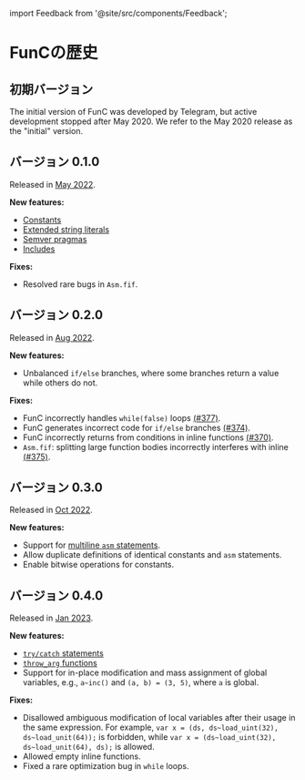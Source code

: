 import Feedback from '@site/src/components/Feedback';

# FunCの歴史

## 初期バージョン

The initial version of FunC was developed by Telegram, but active development stopped after May 2020.
We refer to the May 2020 release as the "initial" version.

## バージョン 0.1.0

Released in [May 2022](https://github.com/ton-blockchain/ton/releases/tag/v2022.05/).

**New features:**

- [Constants](/v3/documentation/smart-contracts/func/docs/literals_identifiers#constants/)
- [Extended string literals](/v3/documentation/smart-contracts/func/docs/literals_identifiers#string-literals/)
- [Semver pragmas](/v3/documentation/smart-contracts/func/docs/compiler_directives#pragma-version/)
- [Includes](/v3/documentation/smart-contracts/func/docs/compiler_directives#pragma-version/)

**Fixes:**

- Resolved rare bugs in `Asm.fif`.

## バージョン 0.2.0

Released in [Aug 2022](https://github.com/ton-blockchain/ton/releases/tag/v2022.08/).

**New features:**

- Unbalanced `if/else` branches, where some branches return a value while others do not.

**Fixes:**

- FunC incorrectly handles `while(false)` loops [(#377)](https://github.com/ton-blockchain/ton/issues/377/).
- FunC generates incorrect code for `if/else` branches [(#374)](https://github.com/ton-blockchain/ton/issues/374/).
- FunC incorrectly returns from conditions in inline functions [(#370)](https://github.com/ton-blockchain/ton/issues/370/).
- `Asm.fif`: splitting large function bodies incorrectly interferes with inline [(#375)](https://github.com/ton-blockchain/ton/issues/375/).

## バージョン 0.3.0

Released in [Oct 2022](https://github.com/ton-blockchain/ton/releases/tag/v2022.10/).

**New features:**

- Support for [multiline `asm` statements](/v3/documentation/smart-contracts/func/docs/functions#multiline-asms).
- Allow duplicate definitions of identical constants and `asm` statements.
- Enable bitwise operations for constants.

## バージョン 0.4.0

Released in [Jan 2023](https://github.com/ton-blockchain/ton/releases/tag/v2023.01/).

**New features:**

- [`try/catch` statements](/v3/documentation/smart-contracts/func/docs/statements#try-catch-statements)
- [`throw_arg` functions](/v3/documentation/smart-contracts/func/docs/builtins#throwing-exceptions)
- Support for in-place modification and mass assignment of global variables, e.g., `a~inc()` and `(a, b) = (3, 5)`, where `a` is global.

**Fixes:**

- Disallowed ambiguous modification of local variables after their usage in the same expression. For example, `var x = (ds, ds~load_uint(32), ds~load_unit(64));` is forbidden, while `var x = (ds~load_uint(32), ds~load_unit(64), ds);` is allowed.
- Allowed empty inline functions.
- Fixed a rare optimization bug in `while` loops.

<Feedback />

